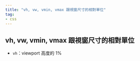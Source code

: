 ```yaml
---
title: "vh, vw, vmin, vmax 跟視窗尺寸的相對單位"
tag: 
- css
---
```


##  vh, vw, vmin, vmax 跟視窗尺寸的相對單位
- `vh`：viewport 高度的 1%
